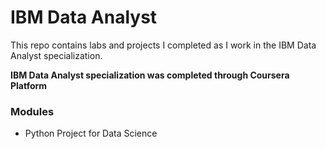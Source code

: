 # IBM Data Analyst
This repo contains labs and projects I completed as I work in the IBM Data Analyst specialization.

**IBM Data Analyst specialization was completed through Coursera Platform**

### Modules 

* Python Project for Data Science
